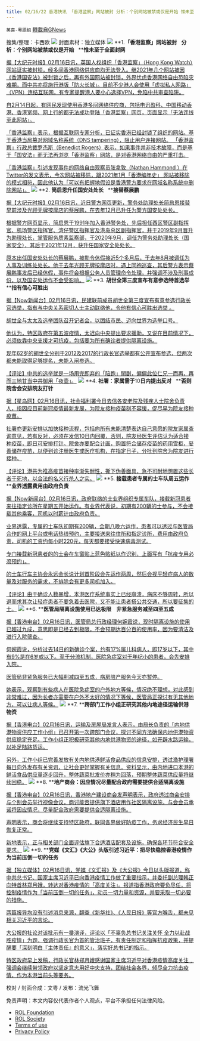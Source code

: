 ```yaml
---
title: 02/16/22 香港快讯 「香港监察」网站被封 分析：个别网站被禁或仅是开始 惟未至于全面封网
---
```

`英喜-粵語組` [轉載自GNews](https://gnews.org/zh-hans/2014743/)

搜集/整理：卡西欧
![](https://assets.gnews.org/wp-content/uploads/2022/02/0216fenmian.jpg)
封面素材：独立媒体
![](https://assets.gnews.org/wp-content/uploads/2022/02/2022-02-16-1.png)
**1.****「香港监察」网站被封****   ****分析：个别网站被禁或仅是开始****   ****惟未至于全面封网**

[据【大纪元时报】02月16日讯，英国人权组织「香港监察」（Hong Kong Watch）网站证实被封锁，经多间香港网络供应商均无法登入。继2021年几个网站被因《香港国安法》被封锁之后，再有外国网站被封锁，外界忧虑香港网络自由恐陷灾难期，而中共亦将施行港版「防火长城」。目前不少港人会使用「虚拟私人网路」（VPN）连结互联网，有专家提醒港人要小心选择VPN，免陷中共审查陷阱。](https://hk.epochtimes.com/news/2022-02-16/7621015)

[自2月14日起，有网民发现使用香港多间网络供应商，包括电讯盈科、中国移动香港、香港宽频、网上行的都无法成功登陆「香港监察」网页，页面显示「无法连线至此网站」。](https://hk.epochtimes.com/news/2022-02-16/7621015)

[「香港监察」表示，根据互联网专家分析，已证实香港已经封锁了组织的网站。基于香港当局篡对网域名称系统（DNS tampering），阻止用户连接网站。 「香港监察」行政总裁罗杰斯（Benedict Rogers）表示，如果事件并非技术故障，而是基于「国安法」而无法再浏览「香港监察」网站，是对香港网络自由的严重打击。](https://hk.epochtimes.com/news/2022-02-16/7621015)

[「香港监察」引述发现事件的网络自由观察员张拿敦（Nathan Hammond ）在Twitter的发文表示，今次网站被移除，跟2021年1月「香港编年史」 网站被移除的模式相符，因此他认为「可以有把握地假设是香港警方要求在网域名称系统中删除网站」。](https://hk.epochtimes.com/news/2022-02-16/7621015)
![](https://assets.gnews.org/wp-content/uploads/2022/02/2022-02-16-2.png)
**2. ****简启恩升任国安处处长****   ****接替蔡展鹏**

[据【大纪元时报】02月16日讯，近日警方网页更新，警务处助理处长简启恩接替早前涉及光顾无牌按摩店的蔡展鹏，在去年12月已升任为警方国安处处长。](https://hk.epochtimes.com/news/2022-02-16/78727023)

[根据警方网页显示，简启恩于1991年加入香港警务处，先后担任西区警区副指挥官、机场警区指挥官、湾仔警区指挥官及港岛总区副指挥官，并于2019年9月晋升为助理处长，掌管服务质素监察部，于2020年9月，调任为警务处助理处长（国家安全），其后于2021年12月，获升任国家安全处处长。](https://hk.epochtimes.com/news/2022-02-16/78727023)

[原本出任国安处处长的蔡展鹏，被勒令休假接近5个多月后，于去年8月被调任为人事及训练处处长。他于去年光顾无牌按摩店时，遇上同袍巡查，其后警方表示蔡展鹏事发后已经休假，事件将会根据公务人员管理命令处理，并强调不涉及刑事成份，以及国安处运作不会受影响。](https://hk.epochtimes.com/news/2022-02-16/78727023)
![](https://assets.gnews.org/wp-content/uploads/2022/02/2022-02-16-3.png)
**3. ****胡世全第三度宣布有意参选特首选举****   ****指有信心可胜出**

[据【Now新闻台】02月16日讯，民建联前成员胡世全第三度宣布有意参选行政长官选举，指有与中央关系密切人士主动联络他，令他有信心可胜出选举 。](https://news.now.com/home/local/player?newsId=466713)

[胡世全与太太及选举团队召开记者会，以团结市民、迈向世界为选举口号。](https://news.now.com/home/local/player?newsId=466713)

[他认为，特区政府在第五波疫情，太迟向中央提出要求援助，又说在目前情况下，必须依靠中央支援才可抗疫，包括要为所有确诊者提供隔离设施。](https://news.now.com/home/local/player?newsId=466713)

[现年62岁的胡世全分别于2012及2017的行政长官选举都有公开宣布参选，但两次都未能取得足够提名，未能入闸参选。](https://news.now.com/home/local/player?newsId=466713)

[【评论】中共的选举就是一场用完即弃的「陪跑」閙剧，偏偏此位仁兄一而再，再而三地甘当中共御用「夜壶」。](https://news.now.com/home/local/player?newsId=466713)
![](https://assets.gnews.org/wp-content/uploads/2022/02/2022-02-16-4.png)
**4. ****社署：家属需于****10****日内提出反对****   ****否则院舍会安排院友打针**

[据【星岛网】02月16日讯，社会福利署今日去信各安老院及残疾人士院舍负责人，指因应目前新冠疫情最新发展，为院友接种疫苗刻不容缓，促尽早为院友接种疫苗。](https://std.stheadline.com/realtime/article/1809258/即時-港聞-疫情消息-社署-家屬需於10日內提出反對-否則院舍會安排院友打針)

[社署亦更新安排以加快接种流程，包括向所有未能清楚表达自己意愿的院友家属查询意见，若有反对，必须在发信10日内回覆，否则，院友经医生评估认为适合接种疫苗，即日可安排打针。院舍亦要配合计画，购置符合储存疫苗的药用雪柜，妥善储存疫苗，以便到诊注册医生或医疗机构，在指定日子，分批到院舍为院友进行接种。](https://std.stheadline.com/realtime/article/1809258/即時-港聞-疫情消息-社署-家屬需於10日內提出反對-否則院舍會安排院友打針)

[【评论】港共为推高疫苗接种率渐失耐性，撕下伪善面具，急不可耐地想置这些长者于死地，以合法的名义行杀人之实。](https://std.stheadline.com/realtime/article/1809258/即時-港聞-疫情消息-社署-家屬需於10日內提出反對-否則院舍會安排院友打針)
![](https://assets.gnews.org/wp-content/uploads/2022/02/2022-02-16-5.png)
**5. ****接载患者专属的士车队周五运作****   ****业界透露费用由政府负责**

[据【Now新闻台】02月16日讯，政府联络的士业界组织专属车队，接载新冠患者来往指定诊所在星期五开始运作。有业界代表说，初期有200辆的士参与，不会接载其他乘客，司机以时薪计由政府负责。](https://news.now.com/home/local/player?newsId=466710)

[业界透露，专属的士车队初期有200辆，会朝八晚六运作，患者可以透过与医管局合作的网上平台或电话热线预约，主要接送来往住所和指定诊所，费用由政府负责，司机的工资约每小时220元，每天都要接受快速病毒测试。](https://news.now.com/home/local/player?newsId=466710)

[专门接载新冠患者的的士会在车窗贴上蓝色贴纸以作识别，上面写有「抗疫专用必须预约」。](https://news.now.com/home/local/player?newsId=466710)

[的士车行车主协会永远会长说计划首阶段会先运作两周，然后会视乎轻症病人的数量及对服务的需求，不排除会有更多司机加入。](https://news.now.com/home/local/player?newsId=466710)

[【评论】由于确诊人数暴增，本港医疗系统事实上已经崩溃，病床不够周转，所以退而求其次让轻症患者不要急着去医院，又不能让患者搭公共交通，所以要征集的士。](https://news.now.com/home/local/player?newsId=466710)
![](https://assets.gnews.org/wp-content/uploads/2022/02/2022-02-16-6.png)
**6. ****医管局隔离设施使用已达极限　非紧急服务减至四至五成**

[据【香港电台】02月16日讯，医管局总行政经理何婉霞说，现时隔离设施的使用已超过九成，意思即是已经去到极限，不会预期达百分百的使用率，因为要清洁及进行入院筛查。](https://news.rthk.hk/rthk/ch/component/k2/1634090-20220216.htm)

[何婉霞说，分析过去14日的新确诊个案，约有17%属儿科病人，即17岁以下，其中有9%是在6岁或以下。至于分流机制，医院急症室对于年纪小的患者，会先安排入院。](https://news.rthk.hk/rthk/ch/component/k2/1634090-20220216.htm)

[医管局非紧急服务已大幅削减四至五成，病房陪产服务今天亦暂停。](https://news.rthk.hk/rthk/ch/component/k2/1634090-20220216.htm)

[她表示，观察到有些病人在医院急症室的户外地方等候，情况绝不理想，对此感到非常难过，因为长者亦需要在户外不太好的情况下等候，医管局正探讨有无其他地方，可以让病人等候。](https://news.rthk.hk/rthk/ch/component/k2/1634090-20220216.htm)
![](https://assets.gnews.org/wp-content/uploads/2022/02/2022-02-16-7.png)
**7. ****跨部门工作小组正研究其他内地途径运输供港物资**

[据【香港电台】02月16日讯，运输及房屋局发言人表示，由局长负责的「内地供港物资供应工作小组」已召开第一次跨部门会议，探讨不同方法确保内地供港物资供应稳定充足。工作小组正积极研究其他内地供港物资的途径，如开辟水路运输，以补足陆路货运。](https://news.rthk.hk/rthk/ch/component/k2/1634046-20220216.htm)

[另外，工作小组已完善发放有关内地供港鲜活食品供应的信息安排，透过渔护理署每日向外发布有关资讯，让社会更好掌握有关信息。资料显示，由内地进口本港的鲜活食品供应量逐步回升，整体蔬菜批发价亦稍为回落，预期整体蔬菜供应量将继续回稳。](https://news.rthk.hk/rthk/ch/component/k2/1634046-20220216.htm)
![](https://assets.gnews.org/wp-content/uploads/2022/02/2022-02-16-8.png)
**8. ****地产商会：因应情况尽量配合政府需要提供合适隔离设施**

[据【香港电台】02月16日讯，香港地产建设商会发声明表示，政府透过商会安排与个别会员举行视像会议，商讨能否提供旗下酒店用作社区隔离设施，与会会员承诺将因应情况，尽量配合政府需要提供合适隔离设施。](https://news.rthk.hk/rthk/ch/component/k2/1634114-20220216.htm)

[声明表示，商会将继续支持特区政府，联同各界做好防疫工作，务求经济民生早日恢复正常。](https://news.rthk.hk/rthk/ch/component/k2/1634114-20220216.htm)

[新地表示，正与相关部门全面评估旗下合适酒店配套及设施，确保各环节符合安全要求。](https://news.rthk.hk/rthk/ch/component/k2/1634114-20220216.htm)
![](https://assets.gnews.org/wp-content/uploads/2022/02/2022-02-16-9.png)
**9. ****党媒《文汇》《大公》头版引述习近平：把尽快稳控香港疫情作为当前压倒一切的任务**

[据【独立媒体】02月16日讯，党媒《文汇报》及《大公报》今日以头版报道，称中共总书记、国家主席习近平已向香港疫情工作做了重要指示，并委托副总理韩正向特首林郑月娥，转达对香港疫情的「高度关注」。报道指香港政府要负尽任，将控制疫情作为「当前压倒一切的任务」，动员一切力量和资源，并要采取一切必要的措施。](https://www.inmediahk.net/node/政經/《文匯》《大公》頭版引述習近平：把盡快穩控香港疫情作為當前壓倒一切的任務)

[两篇报导均没有引述消息来源，翻查《新华社》、《人民日报》等官方喉舌，都未见相关习近平的言论。](https://www.inmediahk.net/node/政經/《文匯》《大公》頭版引述習近平：把盡快穩控香港疫情作為當前壓倒一切的任務)

[大公报的社论对该批示有一番演译，评论以「不辜负总书记关注关怀 全力以赴战胜疫情」为题，强调行政长官为首的管治班子，有责任制定和指挥抗疫政策，并提醒要「深刻明白『主体责任』的意义」，落实好总书记的指示。](https://www.inmediahk.net/node/政經/《文匯》《大公》頭版引述習近平：把盡快穩控香港疫情作為當前壓倒一切的任務)

[特区政府早上发稿，行政长官林郑月娥感谢国家主席习近平对香港疫情高度关注﹐强调会继续带领政府以坚定意志用好中央支持，团结社会各界，倾尽全力抗击疫情，作为本港当前头等要务。](https://www.inmediahk.net/node/政經/《文匯》《大公》頭版引述習近平：把盡快穩控香港疫情作為當前壓倒一切的任務)

校对 / 封面合成：文粤 / 发布：流光飞舞

 

免责声明：本文内容仅代表作者个人观点，平台不承担任何法律风险。

- [ROL Foundation](https://rolfoundation.org/)
- [ROL Society](https://rolsociety.org/)
- [Terms of use](https://gnews.org/terms-of-use-3/)
- [Privacy Policy](https://gnews.org/privacy-policy/)
